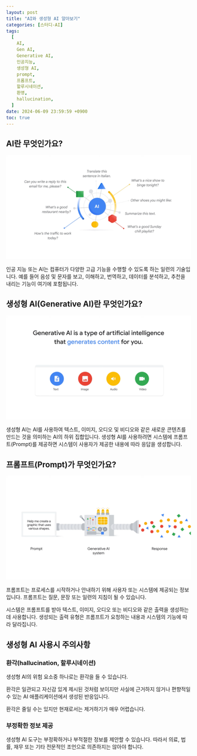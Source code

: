 ```yaml
---
layout: post
title: "AI와 생성형 AI 알아보기"
categories: [스터디-AI]
tags:
  [
    AI,
    Gen AI,
    Generative AI,
    인공지능,
    생성형 AI,
    prompt,
    프롬프트,
    할루시네이션,
    환영,
    hallucination,
  ]
date: 2024-06-09 23:59:59 +0900
toc: true
---
```


## AI란 무엇인가요?

![What-is-AI](/assets/images/2024-06-11-gemini-study-jam-01/What-is-AI.png)

인공 지능 또는 AI는 컴퓨터가 다양한 고급 기능을 수행할 수 있도록 하는 일련의 기술입니다.
예를 들어 음성 및 문자를 보고, 이해하고, 번역하고, 데이터를 분석하고, 추천을 내리는 기능이 여기에 포함됩니다.

## 생성형 AI(Generative AI)란 무엇인가요?

![What-is-Generative-AI](/assets/images/2024-06-11-gemini-study-jam-01/What-is-Generative-AI.png)

생성형 AI는 AI를 사용하여 텍스트, 이미지, 오디오 및 비디오와 같은 새로운 콘텐츠를 만드는 것을 의미하는 AI의 하위 집합입니다.
생성형 AI를 사용하려면 시스템에 프롬프트(Prompt)를 제공하면 시스템이 사용자가 제공한 내용에 따라 응답을 생성합니다.

## 프롬프트(Prompt)가 무엇인가요?

![What-is-prompt](/assets/images/2024-06-11-gemini-study-jam-01/What-is-prompt.png)

프롬프트는 프로세스를 시작하거나 안내하기 위해 사용자 또는 시스템에 제공되는 정보입니다. 프롬프트는 질문, 문장 또는 일련의 지침이 될 수 있습니다.

시스템은 프롬프트를 받아 텍스트, 이미지, 오디오 또는 비디오와 같은 출력을 생성하는 데 사용합니다.
생성되는 출력 유형은 프롬프트가 요청하는 내용과 시스템의 기능에 따라 달라집니다.

## 생성형 AI 사용시 주의사항

### 환각(hallucination, 할루시네이션)

생성형 AI의 위험 요소중 하나로는 환각을 들 수 있습니다.

환각은 일관되고 자신감 있게 제시된 것처럼 보이지만 사실에 근거하지 않거나 편향적일 수 있는 AI 애플리케이션에서 생성된 반응입니다.

환각은 줄일 수는 있지만 현재로서는 제거하기가 매우 어렵습니다.

### 부정확한 정보 제공

생성형 AI 도구는 부정확하거나 부적절한 정보를 제안할 수 있습니다. 따라서 의료, 법률, 재무 또는 기타 전문적인 조언으로 의존하지는 않아야 합니다.
